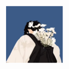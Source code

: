 <!-- # Welcome to HoneyJoe's Homepage!   -->
<!-- 
<div align=center> -->




<!-- <div align=right> -->

<!-- 
<b></font><font color=#426ab3 size=10 >HoneyJoe</font> </b>

<img src="image/1.png" width = 20% height = 20% div align=right /> -->

<!-- <div align=left> -->

<!-- ![imag1](image/1.png)  -->

<div align=right>
<img src="image/1.png" width = 30%/>
</div>






<!-- [Special thanks: cy3486](http://cy3486.github.io) -->
